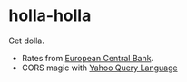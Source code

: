 # holla-holla
Get dolla.

- Rates from [European Central Bank](http://www.ecb.europa.eu/stats/exchange/eurofxref/html/index.en.html).
- CORS magic with [Yahoo Query Language](https://developer.yahoo.com/yql)
